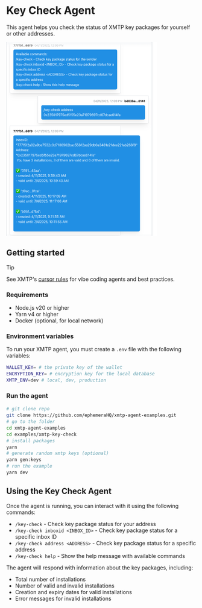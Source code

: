 # Key Check Agent

This agent helps you check the status of XMTP key packages for yourself or other addresses.

<img src="./screenshot.png" width="400">

## Getting started

> [!TIP]
> See XMTP's [cursor rules](/.cursor/README.md) for vibe coding agents and best practices.

### Requirements

- Node.js v20 or higher
- Yarn v4 or higher
- Docker (optional, for local network)

### Environment variables

To run your XMTP agent, you must create a `.env` file with the following variables:

```bash
WALLET_KEY= # the private key of the wallet
ENCRYPTION_KEY= # encryption key for the local database
XMTP_ENV=dev # local, dev, production
```

### Run the agent

```bash
# git clone repo
git clone https://github.com/ephemeraHQ/xmtp-agent-examples.git
# go to the folder
cd xmtp-agent-examples
cd examples/xmtp-key-check
# install packages
yarn
# generate random xmtp keys (optional)
yarn gen:keys
# run the example
yarn dev
```

## Using the Key Check Agent

Once the agent is running, you can interact with it using the following commands:

- `/key-check` - Check key package status for your address
- `/key-check inboxid <INBOX_ID>` - Check key package status for a specific inbox ID
- `/key-check address <ADDRESS>` - Check key package status for a specific address
- `/key-check help` - Show the help message with available commands

The agent will respond with information about the key packages, including:

- Total number of installations
- Number of valid and invalid installations
- Creation and expiry dates for valid installations
- Error messages for invalid installations
